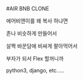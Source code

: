 #AIR BNB CLONE

에어비엔이를 왜 복사 하냐면

존나 비슷하게 만들어서 

살짝 바꾼담에 비싸게 팔아먹어서 

부자가 되서 Flex 할꺼니까

python3, django, etc.....